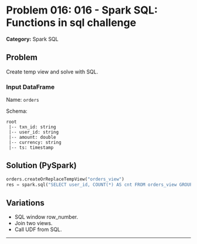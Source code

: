 # Problem 016: 016 - Spark SQL: Functions in sql challenge

**Category:** Spark SQL

## Problem
Create temp view and solve with SQL.

### Input DataFrame
Name: `orders`

Schema:
```
root
 |-- txn_id: string
 |-- user_id: string
 |-- amount: double
 |-- currency: string
 |-- ts: timestamp
```

## Solution (PySpark)
```python
orders.createOrReplaceTempView("orders_view")
res = spark.sql("SELECT user_id, COUNT(*) AS cnt FROM orders_view GROUP BY user_id")
```

## Variations
- SQL window row_number.
- Join two views.
- Call UDF from SQL.

---
